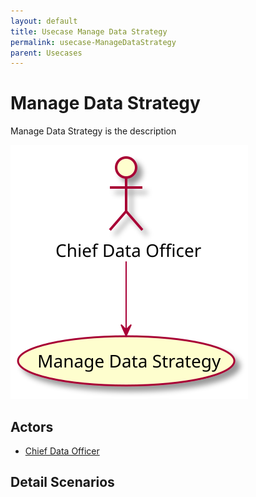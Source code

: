 ```yaml
---
layout: default
title: Usecase Manage Data Strategy
permalink: usecase-ManageDataStrategy
parent: Usecases
---
```


# Manage Data Strategy

Manage Data Strategy is the description

![Activities Diagram](./activities.svg)

## Actors

* [Chief Data Officer](actor-cdo)


## Detail Scenarios


  

